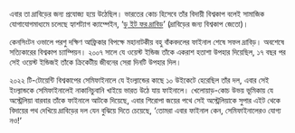 এবার তা দ্রাবিড়ের জন্য প্রযোজ্য হয়ে উঠেছিল। ভারতের কোচ হিসেবে তাঁর বিদায়ী বিশ্বকাপ বলেই সামাজিক যোগাযোগমাধ্যমে চলেছে হ্যাশট্যাগ ক্যাম্পেইন, ‘<a href="https://www.prothomalo.com/sports/cricket/p62tdvpb0r" target="_blank">ডু ইট ফর দ্রাবিড়</a>’ (দ্রাবিড়ের জন্য বিশ্বকাপ জেতো)।

কেনসিংটন ওভালে পরশু দক্ষিণ আফ্রিকার বিপক্ষে মহানাটকীয় বহু বাঁকবদলের ফাইনাল শেষে সফল দ্রাবিড়। অবশেষে সত্যিকারের বিশ্বকাপ চ্যাম্পিয়ন। ২০০৭ সালে যে ওয়েস্ট ইন্ডিজ তাঁকে একরাশ হতাশা উপহার দিয়েছিল, ১৭ বছর পর সেই ওয়েস্ট ইন্ডিজই তাঁকে ক্রিকেটীয় জীবনের সেরা দিনটি উপহার দিল।

২০২২ টি-টোয়েন্টি বিশ্বকাপের সেমিফাইনালে যে ইংল্যান্ডের কাছে ১০ উইকেটে হেরেছিল তাঁর দল, এবার সেই ইংল্যান্ডকে সেমিফাইনালেই নাকানিচুবানি খাইয়ে ভারত উঠে যায় ফাইনালে। খেলোয়াড়-কোচ উভয় ভূমিকায় যে অস্ট্রেলিয়া বারবার তাঁকে ফাইনালে আটকে দিয়েছে, এবার শিরোপা জয়ের পথে সেই অস্ট্রেলিয়াকে সুপার এইট থেকে বিদায়ের পথ দেখিয়ে দ্রাবিড়ের দল যেন বুঝিয়ে দিতে চেয়েছে, ‘তোমরা এবার ফাইনাল কেন, সেমিফাইনালেরও যোগ্য নও!’
